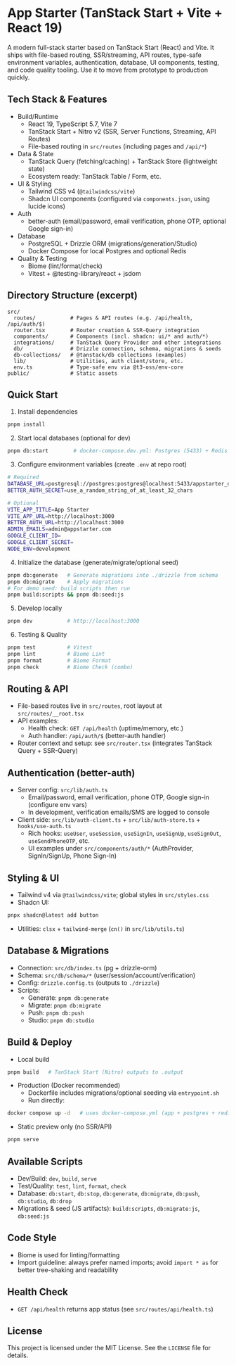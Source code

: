 # App Starter (TanStack Start + Vite + React 19)

A modern full-stack starter based on TanStack Start (React) and Vite. It ships with file-based routing, SSR/streaming, API routes, type-safe environment variables, authentication, database, UI components, testing, and code quality tooling. Use it to move from prototype to production quickly.

## Tech Stack & Features
- Build/Runtime
  - React 19, TypeScript 5.7, Vite 7
  - TanStack Start + Nitro v2 (SSR, Server Functions, Streaming, API Routes)
  - File-based routing in `src/routes` (including pages and `/api/*`)
- Data & State
  - TanStack Query (fetching/caching) + TanStack Store (lightweight state)
  - Ecosystem ready: TanStack Table / Form, etc.
- UI & Styling
  - Tailwind CSS v4 (`@tailwindcss/vite`)
  - Shadcn UI components (configured via `components.json`, using lucide icons)
- Auth
  - better-auth (email/password, email verification, phone OTP, optional Google sign-in)
- Database
  - PostgreSQL + Drizzle ORM (migrations/generation/Studio)
  - Docker Compose for local Postgres and optional Redis
- Quality & Testing
  - Biome (lint/format/check)
  - Vitest + @testing-library/react + jsdom

## Directory Structure (excerpt)
```
src/
  routes/           # Pages & API routes (e.g. /api/health, /api/auth/$)
  router.tsx        # Router creation & SSR-Query integration
  components/       # Components (incl. shadcn: ui/* and auth/*)
  integrations/     # TanStack Query Provider and other integrations
  db/               # Drizzle connection, schema, migrations & seeds
  db-collections/   # @tanstack/db collections (examples)
  lib/              # Utilities, auth client/store, etc.
  env.ts            # Type-safe env via @t3-oss/env-core
public/             # Static assets
```

## Quick Start
1) Install dependencies
```bash
pnpm install
```

2) Start local databases (optional for dev)
```bash
pnpm db:start        # docker-compose.dev.yml: Postgres (5433) + Redis (6380)
```

3) Configure environment variables (create `.env` at repo root)
```bash
# Required
DATABASE_URL=postgresql://postgres:postgres@localhost:5433/appstarter_dev
BETTER_AUTH_SECRET=use_a_random_string_of_at_least_32_chars

# Optional
VITE_APP_TITLE=App Starter
VITE_APP_URL=http://localhost:3000
BETTER_AUTH_URL=http://localhost:3000
ADMIN_EMAILS=admin@appstarter.com
GOOGLE_CLIENT_ID=
GOOGLE_CLIENT_SECRET=
NODE_ENV=development
```

4) Initialize the database (generate/migrate/optional seed)
```bash
pnpm db:generate   # Generate migrations into ./drizzle from schema
pnpm db:migrate    # Apply migrations
# For demo seed: build scripts then run
pnpm build:scripts && pnpm db:seed:js
```

5) Develop locally
```bash
pnpm dev           # http://localhost:3000
```

6) Testing & Quality
```bash
pnpm test          # Vitest
pnpm lint          # Biome Lint
pnpm format        # Biome Format
pnpm check         # Biome Check (combo)
```

## Routing & API
- File-based routes live in `src/routes`, root layout at `src/routes/__root.tsx`
- API examples:
  - Health check: `GET /api/health` (uptime/memory, etc.)
  - Auth handler: `/api/auth/$` (better-auth handler)
- Router context and setup: see `src/router.tsx` (integrates TanStack Query + SSR-Query)

## Authentication (better-auth)
- Server config: `src/lib/auth.ts`
  - Email/password, email verification, phone OTP, Google sign-in (configure env vars)
  - In development, verification emails/SMS are logged to console
- Client side: `src/lib/auth-client.ts` + `src/lib/auth-store.ts` + `hooks/use-auth.ts`
  - Rich hooks: `useUser`, `useSession`, `useSignIn`, `useSignUp`, `useSignOut`, `useSendPhoneOTP`, etc.
  - UI examples under `src/components/auth/*` (AuthProvider, SignIn/SignUp, Phone Sign-In)

## Styling & UI
- Tailwind v4 via `@tailwindcss/vite`; global styles in `src/styles.css`
- Shadcn UI:
```bash
pnpx shadcn@latest add button
```
- Utilities: `clsx` + `tailwind-merge` (`cn()` in `src/lib/utils.ts`)

## Database & Migrations
- Connection: `src/db/index.ts` (pg + drizzle-orm)
- Schema: `src/db/schema/*` (user/session/account/verification)
- Config: `drizzle.config.ts` (outputs to `./drizzle`)
- Scripts:
  - Generate: `pnpm db:generate`
  - Migrate: `pnpm db:migrate`
  - Push: `pnpm db:push`
  - Studio: `pnpm db:studio`

## Build & Deploy
- Local build
```bash
pnpm build   # TanStack Start (Nitro) outputs to .output
```
- Production (Docker recommended)
  - Dockerfile includes migrations/optional seeding via `entrypoint.sh`
  - Run directly:
```bash
docker compose up -d   # uses docker-compose.yml (app + postgres + redis)
```
- Static preview only (no SSR/API)
```bash
pnpm serve
```

## Available Scripts
- Dev/Build: `dev`, `build`, `serve`
- Test/Quality: `test`, `lint`, `format`, `check`
- Database: `db:start`, `db:stop`, `db:generate`, `db:migrate`, `db:push`, `db:studio`, `db:drop`
- Migrations & seed (JS artifacts): `build:scripts`, `db:migrate:js`, `db:seed:js`

## Code Style
- Biome is used for linting/formatting
- Import guideline: always prefer named imports; avoid `import * as` for better tree-shaking and readability

## Health Check
- `GET /api/health` returns app status (see `src/routes/api/health.ts`)

## License
This project is licensed under the MIT License. See the `LICENSE` file for details.